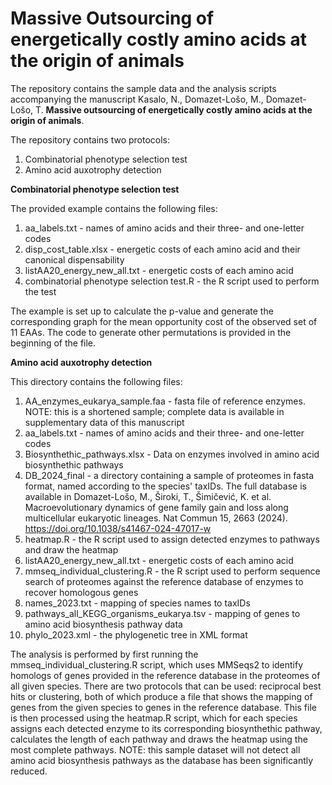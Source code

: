 # Massive Outsourcing of energetically costly amino acids at the origin of animals

The repository contains the sample data and the analysis scripts accompanying the manuscript Kasalo, N., Domazet-Lošo, M., Domazet-Lošo, T. **Massive outsourcing of energetically costly amino acids at the origin of animals**.

The repository contains two protocols:
1. Combinatorial phenotype selection test
2. Amino acid auxotrophy detection


**Combinatorial phenotype selection test**

The provided example contains the following files:
1. aa_labels.txt - names of amino acids and their three- and one-letter codes
2. disp_cost_table.xlsx - energetic costs of each amino acid and their canonical dispensability
3. listAA20_energy_new_all.txt - energetic costs of each amino acid
4. combinatorial phenotype selection test.R - the R script used to perform the test

The example is set up to calculate the p-value and generate the corresponding graph for the mean opportunity cost of the observed set of 11 EAAs. The code to generate other permutations is provided in the beginning of the file.


**Amino acid auxotrophy detection**

This directory contains the following files:
1. AA_enzymes_eukarya_sample.faa - fasta file of reference enzymes. NOTE: this is a shortened sample; complete data is available in supplementary data of this manuscript
2. aa_labels.txt - names of amino acids and their three- and one-letter codes
3. Biosynthethic_pathways.xlsx - Data on enzymes involved in amino acid biosynthethic pathways
4. DB_2024_final - a directory containing a sample of proteomes in fasta format, named according to the species' taxIDs. The full database is available in Domazet-Lošo, M., Široki, T., Šimičević, K. et al. Macroevolutionary dynamics of gene family gain and loss along multicellular eukaryotic lineages. Nat Commun 15, 2663 (2024). https://doi.org/10.1038/s41467-024-47017-w
5. heatmap.R - the R script used to assign detected enzymes to pathways and draw the heatmap
6. listAA20_energy_new_all.txt - energetic costs of each amino acid
7. mmseq_individual_clustering.R - the R script used to perform sequence search of proteomes against the reference database of enzymes to recover homologous genes
8. names_2023.txt - mapping of species names to taxIDs
9. pathways_all_KEGG_organisms_eukarya.tsv - mapping of genes to amino acid biosynthesis pathway data
10. phylo_2023.xml - the phylogenetic tree in XML format

The analysis is performed by first running the mmseq_individual_clustering.R script, which uses MMSeqs2 to identify homologs of genes provided in the reference database in the proteomes of all given species. There are two protocols that can be used: reciprocal best hits or clustering, both of which produce a file that shows the mapping of genes from the given species to genes in the reference database. This file is then processed using the heatmap.R script, which for each species assigns each detected enzyme to its corresponding biosynthethic pathway, calculates the length of each pathway and draws the heatmap using the most complete pathways. NOTE: this sample dataset will not detect all amino acid biosynthesis pathways as the database has been significantly reduced.


